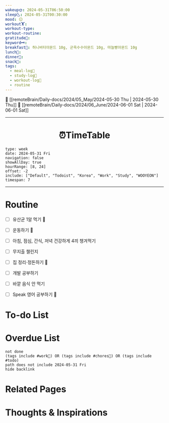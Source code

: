 ```yaml
---
wakeup🌞: 2024-05-31T06:50:00
sleep🌜: 2024-05-31T00:30:00
mood: 😐
workout🏋️: 
workout-type: 
workout-routine: 
gratitude🙏: 
keyword🗝️: 
breakfast🍳: 허니버터아몬드 10g, 군옥수수아몬드 10g, 마늘빵아몬드 10g
lunch🍚: 
dinner🥗: 
snack🍬: 
tags:
  - meal-log📝
  - study-log📓
  - workout-log💪
  - routine
---
```


🔺 [[remoteBrain/Daily-docs/2024/05_May/2024-05-30 Thu | 2024-05-30 Thu]]
🔻 [[remoteBrain/Daily-docs/2024/06_June/2024-06-01 Sat | 2024-06-01 Sat]]
___
<h1> <center>⏰TimeTable </center> </h1>

```gEvent
type: week
date: 2024-05-31 Fri
navigation: false
showAllDay: true
hourRange: [8, 24]
offset: -2
include: ["Default", "Todoist", "Korea", "Work", "Study", "WOOYEON"]
timespan: 7
```

--- 


# Routine 

- [ ] 유산균 1알 먹기 🔼 
- [ ] 운동하기 🔼
- [ ] 아침, 점심, 간식, 저녁 건강하게 4끼 챙겨먹기
- [ ] 무지출 챌린지 
- [ ] 집 정리·정돈하기 🔼
- [ ] 개발 공부하기
- [ ] 바깥 음식 안 먹기 
- [ ] Speak 영어 공부하기 🔼 


# To-do List


# Overdue List
```tasks
not done
(tags include #work💼) OR (tags include #chores🧺) OR (tags include #todo)
path does not include 2024-05-31 Fri
hide backlink
```

# Related Pages



# Thoughts & Inspirations

